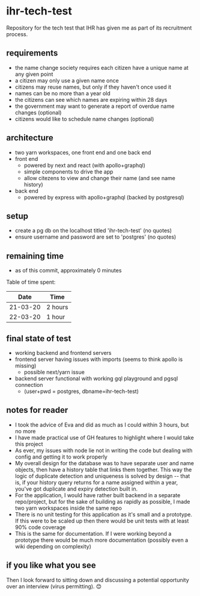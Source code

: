 # ihr-tech-test
Repository for the tech test that IHR has given me as part of its recruitment process.

## requirements
- the name change society requires each citizen have a unique name at any given point
- a citizen may only use a given name once
- citizens may reuse names, but only if they haven't once used it
- names can be no more than a year old
- the citizens can see which names are expiring within 28 days
- the government may want to generate a report of overdue name changes (optional)
- citizens would like to schedule name changes (optional)

## architecture
- two yarn workspaces, one front end and one back end
- front end
    - powered by next and react (with apollo+graphql)
    - simple components to drive the app
    - allow citezens to view and change their name (and see name history)
- back end
    - powered by express with apollo+graphql (backed by postgresql)

## setup
- create a pg db on the localhost titled 'ihr-tech-test' (no quotes)
- ensure username and password are set to 'postgres' (no quotes)

## remaining time
- as of this commit, approximately 0 minutes

Table of time spent:

|  Date  |  Time  |
|--------|--------|
|21-03-20|2 hours |
|22-03-20|1 hour  |

## final state of test
- working backend and frontend servers
- frontend server having issues with imports (seems to think apollo is missing)
    - possible next/yarn issue
- backend server functional with working gql playground and pgsql connection
    - (user+pwd = postgres, dbname=ihr-tech-test)

## notes for reader
- I took the advice of Eva and did as much as I could within 3 hours, but no more
- I have made practical use of GH features to highlight where I would take this project
- As ever, my issues with node lie not in writing the code but dealing with config and getting it to work properly
- My overall design for the database was to have separate user and name objects, then have a history table that links them together. This way the logic of duplicate detection and uniqueness is solved by design -- that is, if your history query returns for a name assigned within a year, you've got duplicate and expiry detection built in.
- For the application, I would have rather built backend in a separate repo/project, but for the sake of building as rapidly as possible, I made two yarn workspaces inside the same repo
- There is no unit testing for this application as it's small and a prototype. If this were to be scaled up then there would be unit tests with at least 90% code coverage
- This is the same for documentation. If I were working beyond a prototype there would be much more documentation (possibly even a wiki depending on complexity)

## if you like what you see
Then I look forward to sitting down and discussing a potential opportunity over an interview (virus permitting). 😊